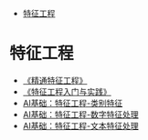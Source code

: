 <!-- TOC -->

- [特征工程](#特征工程)

<!-- /TOC -->
# 特征工程
- [《精通特征工程》](docs/精通特征工程.pdf)
- [《特征工程入门与实践》](docs/特征工程入门与实践.pdf)
- [AI基础：特征工程-类别特征](docs/AI基础：特征工程-类别特征.pdf)
- [AI基础：特征工程-数字特征处理](docs/AI基础：特征工程-数字特征处理.pdf)
- [AI基础：特征工程-文本特征处理](docs/AI基础：特征工程-文本特征处理.pdf)